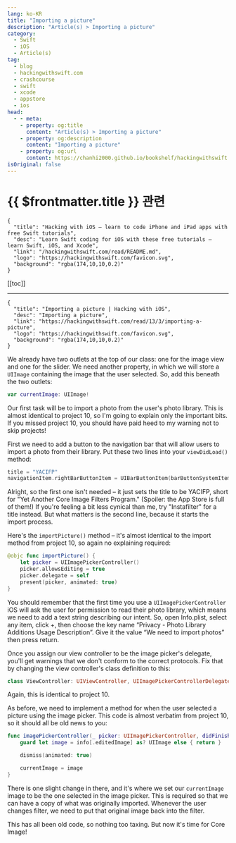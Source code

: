 ```yaml
---
lang: ko-KR
title: "Importing a picture"
description: "Article(s) > Importing a picture"
category:
  - Swift
  - iOS
  - Article(s)
tag: 
  - blog
  - hackingwithswift.com
  - crashcourse
  - swift
  - xcode
  - appstore
  - ios  
head:
  - - meta:
    - property: og:title
      content: "Article(s) > Importing a picture"
    - property: og:description
      content: "Importing a picture"
    - property: og:url
      content: https://chanhi2000.github.io/bookshelf/hackingwithswift.com/read/13/03-importing-a-picture.html
isOriginal: false
---
```


# {{ $frontmatter.title }} 관련

```component VPCard
{
  "title": "Hacking with iOS – learn to code iPhone and iPad apps with free Swift tutorials",
  "desc": "Learn Swift coding for iOS with these free tutorials – learn Swift, iOS, and Xcode",
  "link": "/hackingwithswift.com/read/README.md",
  "logo": "https://hackingwithswift.com/favicon.svg",
  "background": "rgba(174,10,10,0.2)"
}
```

[[toc]]

---

```component VPCard
{
  "title": "Importing a picture | Hacking with iOS",
  "desc": "Importing a picture",
  "link": "https://hackingwithswift.com/read/13/3/importing-a-picture",
  "logo": "https://hackingwithswift.com/favicon.svg",
  "background": "rgba(174,10,10,0.2)"
}
```

<VidStack src="youtube/vr-lKRdKuNY" />

We already have two outlets at the top of our class: one for the image view and one for the slider. We need another property, in which we will store a `UIImage` containing the image that the user selected. So, add this beneath the two outlets:

```swift
var currentImage: UIImage!
```

Our first task will be to import a photo from the user's photo library. This is almost identical to project 10, so I'm going to explain only the important bits. If you missed project 10, you should have paid heed to my warning not to skip projects!

First we need to add a button to the navigation bar that will allow users to import a photo from their library. Put these two lines into your `viewDidLoad()` method:

```swift
title = "YACIFP"
navigationItem.rightBarButtonItem = UIBarButtonItem(barButtonSystemItem: .add, target: self, action: #selector(importPicture))
```

Alright, so the first one isn't needed – it just sets the title to be YACIFP, short for "Yet Another Core Image Filters Program." (Spoiler: the App Store is full of them!) If you're feeling a bit less cynical than me, try "Instafilter" for a title instead. But what matters is the second line, because it starts the import process.

Here's the `importPicture()` method – it's almost identical to the import method from project 10, so again no explaining required:

```swift
@objc func importPicture() {
    let picker = UIImagePickerController()
    picker.allowsEditing = true
    picker.delegate = self
    present(picker, animated: true)
}
```

You should remember that the first time you use a `UIImagePickerController` iOS will ask the user for permission to read their photo library, which means we need to add a text string describing our intent. So, open Info.plist, select any item, click +, then choose the key name “Privacy - Photo Library Additions Usage Description”. Give it the value “We need to import photos” then press return.

Once you assign our view controller to be the image picker's delegate, you'll get warnings that we don't conform to the correct protocols. Fix that by changing the view controller's class definition to this:

```swift
class ViewController: UIViewController, UIImagePickerControllerDelegate, UINavigationControllerDelegate {
```

Again, this is identical to project 10.

As before, we need to implement a method for when the user selected a picture using the image picker. This code is almost verbatim from project 10, so it should all be old news to you:

```swift
func imagePickerController(_ picker: UIImagePickerController, didFinishPickingMediaWithInfo info: [UIImagePickerController.InfoKey : Any]) {
    guard let image = info[.editedImage] as? UIImage else { return }

    dismiss(animated: true)

    currentImage = image
}
```

There is one slight change in there, and it's where we set our `currentImage` image to be the one selected in the image picker. This is required so that we can have a copy of what was originally imported. Whenever the user changes filter, we need to put that original image back into the filter.

This has all been old code, so nothing too taxing. But now it's time for Core Image!

